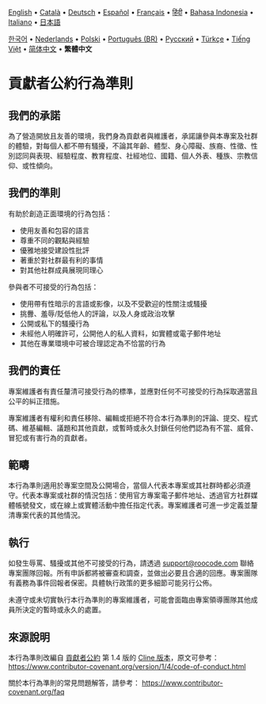 [English](../../CODE_OF_CONDUCT.md) • [Català](../ca/CODE_OF_CONDUCT.md) • [Deutsch](../de/CODE_OF_CONDUCT.md) • [Español](../es/CODE_OF_CONDUCT.md) • [Français](../fr/CODE_OF_CONDUCT.md) • [हिंदी](../hi/CODE_OF_CONDUCT.md) • [Bahasa Indonesia](../id/CODE_OF_CONDUCT.md) • [Italiano](../it/CODE_OF_CONDUCT.md) • [日本語](../ja/CODE_OF_CONDUCT.md)

[한국어](../ko/CODE_OF_CONDUCT.md) • [Nederlands](../nl/CODE_OF_CONDUCT.md) • [Polski](../pl/CODE_OF_CONDUCT.md) • [Português (BR)](../pt-BR/CODE_OF_CONDUCT.md) • [Русский](../ru/CODE_OF_CONDUCT.md) • [Türkçe](../tr/CODE_OF_CONDUCT.md) • [Tiếng Việt](../vi/CODE_OF_CONDUCT.md) • [简体中文](../zh-CN/CODE_OF_CONDUCT.md) • <b>繁體中文</b>

# 貢獻者公約行為準則

## 我們的承諾

為了營造開放且友善的環境，我們身為貢獻者與維護者，承諾讓參與本專案及社群的體驗，對每個人都不帶有騷擾，不論其年齡、體型、身心障礙、族裔、性徵、性別認同與表現、經驗程度、教育程度、社經地位、國籍、個人外表、種族、宗教信仰、或性傾向。

## 我們的準則

有助於創造正面環境的行為包括：

- 使用友善和包容的語言
- 尊重不同的觀點與經驗
- 優雅地接受建設性批評
- 著重於對社群最有利的事情
- 對其他社群成員展現同理心

參與者不可接受的行為包括：

- 使用帶有性暗示的言語或影像，以及不受歡迎的性關注或騷擾
- 挑釁、羞辱/貶低他人的評論，以及人身或政治攻擊
- 公開或私下的騷擾行為
- 未經他人明確許可，公開他人的私人資料，如實體或電子郵件地址
- 其他在專業環境中可被合理認定為不恰當的行為

## 我們的責任

專案維護者有責任釐清可接受行為的標準，並應對任何不可接受的行為採取適當且公平的糾正措施。

專案維護者有權利和責任移除、編輯或拒絕不符合本行為準則的評論、提交、程式碼、維基編輯、議題和其他貢獻，或暫時或永久封鎖任何他們認為有不當、威脅、冒犯或有害行為的貢獻者。

## 範疇

本行為準則適用於專案空間及公開場合，當個人代表本專案或其社群時都必須遵守。代表本專案或社群的情況包括：使用官方專案電子郵件地址、透過官方社群媒體帳號發文，或在線上或實體活動中擔任指定代表。專案維護者可進一步定義並釐清專案代表的其他情況。

## 執行

如發生辱罵、騷擾或其他不可接受的行為，請透過 support@roocode.com 聯絡專案團隊回報。所有申訴都將被審查和調查，並做出必要且合適的回應。專案團隊有義務為事件回報者保密。具體執行政策的更多細節可能另行公佈。

未遵守或未切實執行本行為準則的專案維護者，可能會面臨由專案領導團隊其他成員所決定的暫時或永久的處置。

## 來源說明

本行為準則改編自 [貢獻者公約][homepage] 第 1.4 版的 [Cline 版本][cline_coc]，原文可參考：
https://www.contributor-covenant.org/version/1/4/code-of-conduct.html

[cline_coc]: https://github.com/cline/cline/blob/main/CODE_OF_CONDUCT.md
[homepage]: https://www.contributor-covenant.org

關於本行為準則的常見問題解答，請參考：
https://www.contributor-covenant.org/faq
